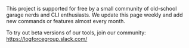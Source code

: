 This project is supported for free by a small community of old-school garage nerds and CLI enthusiasts.
We update this page weekly and add new commands or features almost every month.

To try out beta versions of our tools, join our community:
https://logforcegroup.slack.com/

